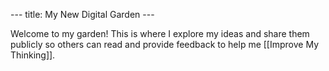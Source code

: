 --- title: My New Digital Garden ---

Welcome to my garden! This is where I explore my ideas and share them publicly so others can read and provide feedback to help me [[Improve My Thinking]].

